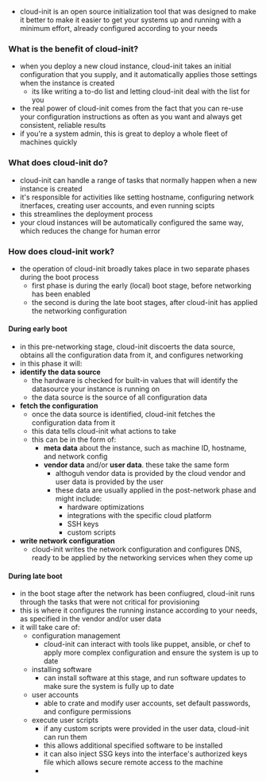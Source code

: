 - cloud-init is an open source initialization tool that was designed to make it better to make it easier to get your systems up and running with a minimum effort, already configured according to your needs

### What is the benefit of cloud-init?
- when you deploy a new cloud instance, cloud-init takes an initial configuration that you supply, and it automatically applies those settings when the instance is created
	- its like writing a to-do list and letting cloud-init deal with the list for you
- the real power of cloud-init comes from the fact that you can re-use your configuration instructions as often as you want and always get consistent, reliable results
- if you're a system admin, this is great to deploy a whole fleet of machines quickly 

### What does cloud-init do?
- cloud-init can handle a range of tasks that normally happen when a new instance is created
- it's responsible for activities like setting hostname, configuring network itnerfaces, creating user accounts, and even running scipts
- this streamlines the deployment process
- your cloud instances will be automatically configured the same way, which reduces the change for human error 

### How does cloud-init work?
- the operation of cloud-init broadly takes place in two separate phases during the boot process
	- first phase is during the early (local) boot stage, before networking has been enabled
	- the second is during the late boot stages, after cloud-init has applied the networking configuration 

#### During early boot
- in this pre-networking stage, cloud-init discoerts the data source, obtains all the configuration data from it, and configures networking
- in this phase it will:
- **identify the data source**
	- the hardware is checked for built-in values that will identify the datasource your instance is running on
	- the data source is the source of all configuration data
- **fetch the configuration**
	- once the data source is identified, cloud-init fetches the configuration data from it
	- this data tells cloud-init what actions to take
	- this can be in the form of:
		- **meta data** about the instance, such as machine ID, hostname, and network config
		- **vendor data** and/or **user data**. these take the same form
			- althoguh vendor data is provided by the cloud vendor and user data is provided by the user
			- these data are usually applied in the post-network phase and might include:
				- hardware optimizations
				- integrations with the specific cloud platform
				- SSH keys
				- custom scripts
- **write network configuration**
	- cloud-init writes the network configuration and configures DNS, ready to be applied by the networking services when they come up 

#### During late boot 
- in the boot stage after the network has been confiugred, cloud-init runs through the tasks that were not critical for provisioning
- this is where it configures the running instance according to your needs, as specified in the vendor and/or user data
- it will take care of:
	- configuration management
		- cloud-init can interact with tools like puppet, ansible, or chef to apply more complex configuration and ensure the system is up to date
	- installing software
		- can install software at this stage, and run software updates to make sure the system is fully up to date
	- user accounts
		- able to crate and modify user accounts, set default passwords, and configure permissions
	- execute user scripts
		- if any custom scripts were provided in the user data, cloud-init can run them
		- this allows additional specified software to be installed
		- it can also inject SSG keys into the interface's authorized keys file which allows secure remote access to the machine
		- 